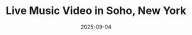 ---
title: "Live Music Video in Soho, New York"
date: 2025-09-04
description: "Jessy Carolina and the Hot Mess"
video_url: "https://vimeo.com/14677429?share=copy#t=0"
video_type: "vimeo"
order: 10
---